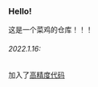 ### Hello!

这是一个菜鸡的仓库！！！

###### 2022.1.16:
  加入了[高精度代码](https://github.com/YCSHome/code/tree/main/HighInt.cpp)
